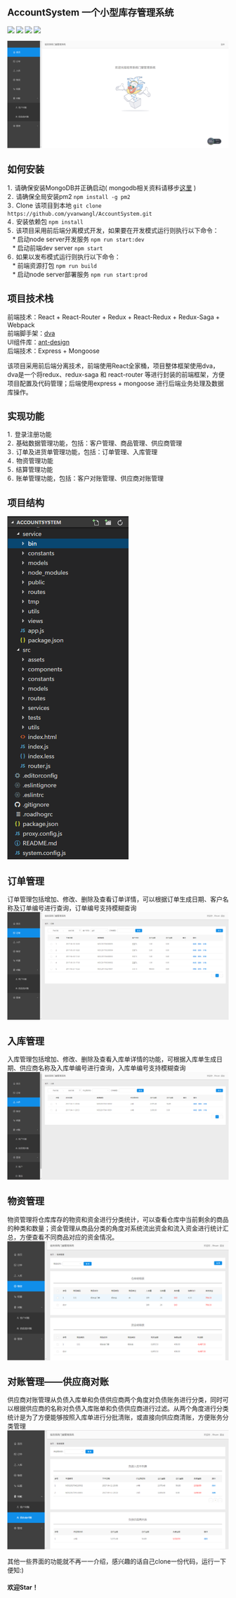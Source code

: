 ## AccountSystem 一个小型库存管理系统

![](https://travis-ci.org/yvanwangl/EventHelper.svg?branch=master)
![](https://camo.githubusercontent.com/4c82c2bade9204481be86bfdbc0b773be2c823dd/68747470733a2f2f696d672e736869656c64732e696f2f62616467652f4c616e67756167652d4a6176617363726970742d79656c6c6f772e7376673f7374796c653d666c6174)
![](https://camo.githubusercontent.com/3a5d997143423893d291af21f6a10bddf6716fd1/68747470733a2f2f696d672e736869656c64732e696f2f62616467652f4c616e67756167652d4e6f64652d677265656e2e7376673f7374796c653d666c6174)
![](https://camo.githubusercontent.com/c55a47ce085cee081ab8038d88db04e3638fee48/68747470733a2f2f696d672e736869656c64732e696f2f62616467652f44617461626173652d4d6f6e676f44422d677265656e2e7376673f7374796c653d666c6174)<br>

![](./docs/images/index.png)<br>

## 如何安装
1`.` 请确保安装MongoDB并正确启动( mongodb相关资料请移步[这里](https://docs.mongodb.com/manual/installation/) )<br>
2`.` 请确保全局安装pm2 `npm install -g pm2`<br>
3`.` Clone 该项目到本地 `git clone https://github.com/yvanwangl/AccountSystem.git`<br>
4`.` 安装依赖包 `npm install`<br>
5`.` 该项目采用前后端分离模式开发，如果要在开发模式运行则执行以下命令：<br>
    * 启动node server开发服务 `npm run start:dev`<br>
    * 启动前端dev server `npm start`<br>
6`.` 如果以发布模式运行则执行以下命令：<br>
    * 前端资源打包 `npm run build`<br>
    * 启动node server部署服务 `npm run start:prod`<br>

## 项目技术栈
前端技术：React + React-Router + Redux + React-Redux + Redux-Saga + Webpack<br>
前端脚手架：[dva](https://github.com/dvajs/dva)<br>
UI组件库：[ant-design](https://github.com/ant-design/ant-design)<br>
后端技术：Express + Mongoose<br>

该项目采用前后端分离技术，前端使用React全家桶，项目整体框架使用dva，dva是一个将redux、redux-saga 和 react-router 等进行封装的前端框架，方便项目配置及代码管理；后端使用express + mongoose 进行后端业务处理及数据库操作。<br>

## 实现功能
1`.` 登录注册功能<br>
2`.` 基础数据管理功能，包括：客户管理、商品管理、供应商管理<br>
3`.` 订单及进货单管理功能，包括：订单管理、入库管理<br>
4`.` 物资管理功能<br>
5`.` 结算管理功能<br>
6`.` 账单管理功能，包括：客户对账管理、供应商对账管理<br>

## 项目结构
![](./docs/images/project.png)<br>

## 订单管理
订单管理包括增加、修改、删除及查看订单详情，可以根据订单生成日期、客户名称及订单编号进行查询，订单编号支持模糊查询<br>
![](./docs/images/order.png)<br>

## 入库管理
入库管理包括增加、修改、删除及查看入库单详情的功能，可根据入库单生成日期、供应商名称及入库单编号进行查询，入库单编号支持模糊查询<br>
![](./docs/images/bill.png)<br>

## 物资管理
物资管理将仓库库存的物资和资金进行分类统计，可以查看仓库中当前剩余的商品的种类和数量；资金管理从商品分类的角度对系统流出资金和流入资金进行统计汇总，方便查看不同商品对应的资金情况。<br>
![](./docs/images/resource.png)<br>

## 对账管理——供应商对账
供应商对账管理从负债入库单和负债供应商两个角度对负债账务进行分类，同时可以根据供应商的名称对负债入库账单和负债供应商进行过滤。从两个角度进行分类统计是为了方便能够按照入库单进行分批清账，或直接向供应商清账，方便账务分类管理<br>
![](./docs/images/supplierBill.png)<br>

其他一些界面的功能就不再一一介绍，感兴趣的话自己clone一份代码，运行一下便知:)<br>

#### 欢迎Star！<br>






